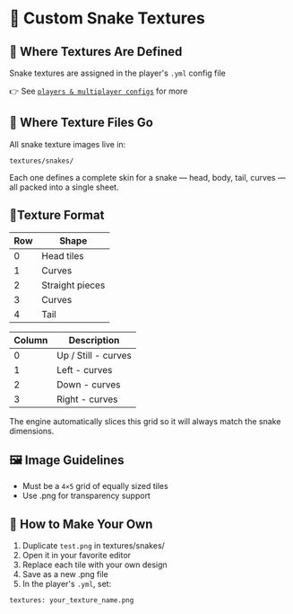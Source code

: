 # 🐍 Custom Snake Textures

## 📄 Where Textures Are Defined
Snake textures are assigned in the player's `.yml` config file

👉 See [`players & multiplayer configs`](../players.md) for more

## 📁 Where Texture Files Go
All snake texture images live in:
```
textures/snakes/
```
Each one defines a complete skin for a snake — head, body, tail, curves — all packed into a single sheet.

## 🧩Texture Format
|Row   | Shape |
| -------- | ------- |
| 0 | Head tiles | 
| 1 | Curves |
| 2 | Straight pieces |
| 3 | Curves |
| 4 | Tail |

| Column | Description |
| ------- | ------- |
| 0 | Up / Still - curves |
| 1 | Left - curves |
| 2 | Down - curves |
| 3 | Right - curves |

The engine automatically slices this grid so it will always match the snake dimensions.

## 🖼️ Image Guidelines
- Must be a `4×5` grid of equally sized tiles
- Use .png for transparency support

## 🎨 How to Make Your Own
1. Duplicate `test.png` in textures/snakes/
2. Open it in your favorite editor
3. Replace each tile with your own design
4. Save as a new .png file
5. In the player's `.yml`, set:
```
textures: your_texture_name.png
```